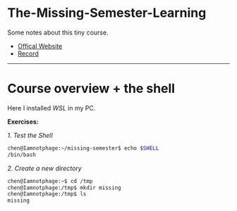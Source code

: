 # The-Missing-Semester-Learning

Some notes about this tiny course.

* [Offical Website](https://missing.csail.mit.edu/)
* [Record](https://www.youtube.com/playlist?list=PLyzOVJj3bHQuloKGG59rS43e29ro7I57J)

***
# Course overview + the shell

Here I installed *WSL* in my PC.

**Exercises:**

*1. Test the Shell*

```bash
chen@Iamnotphage:~/missing-semester$ echo $SHELL
/bin/bash
```

*2. Create a new directory*

```bash
chen@Iamnotphage:~$ cd /tmp
chen@Iamnotphage:/tmp$ mkdir missing
chen@Iamnotphage:/tmp$ ls
missing
```